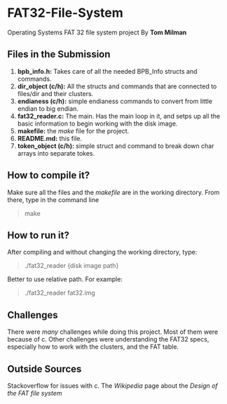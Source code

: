 # FAT32-File-System
Operating Systems FAT 32 file system project
By **Tom Milman**

## Files in the Submission
1. **bpb_info.h:** Takes care of all the needed BPB_Info structs and commands.
2. **dir_object (c/h):** All the structs and commands that are connected to files/dir and their clusters. 
3. **endianess (c/h):** simple endianess commands to convert from little endian to big endian.
4. **fat32_reader.c:** The main. Has the main loop in it, and setps up all the basic information to begin working with the disk image. 
5. **makefile:** the *make* file for the project.
6. **README.md:** this file.
7. **token_object (c/h):** simple struct and command to break down char arrays into separate tokes.

## How to compile it?
Make sure all the files and the *makefile* are in the working directory. From there, type in the command line
> make

## How to run it?
After compiling and without changing the working directory, type:
> ./fat32_reader {disk image path}

Better to use relative path. For example: 
> ./fat32_reader fat32.img

## Challenges
There were *many* challenges while doing this project. Most of them were because of c. 
Other challenges were understanding the FAT32 specs, especially how to work with the clusters, and the FAT table.

## Outside Sources
Stackoverflow for issues with c.
The *Wikipedia* page about the *Design of the FAT file system*
